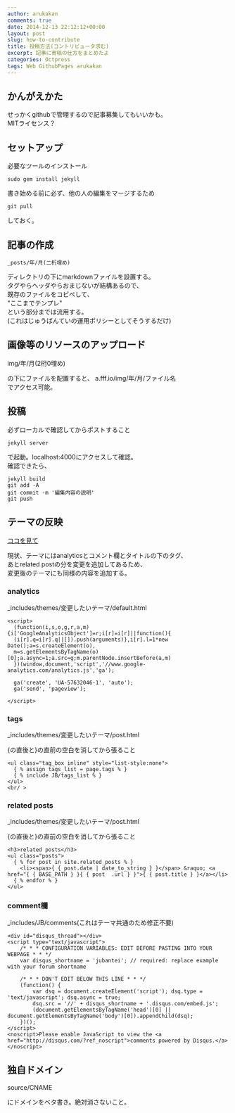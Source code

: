 ```yaml
---
author: arukakan
comments: true
date: 2014-12-13 22:12:12+00:00
layout: post
slug: how-to-contribute
title: 投稿方法(コントリビュータ求む)
excerpt: 記事に寄稿の仕方をまとめたよ
categories: Octpress
tags: Web GithubPages arukakan
---
```


<!-- ここまでテンプレ -->

<!-- more -->

## かんがえかた

せっかくgithubで管理するので記事募集してもいいかも。  
MITライセンス？

## セットアップ

必要なツールのインストール

	sudo gem install jekyll

書き始める前に必ず、他の人の編集をマージするため

	git pull

しておく。

## 記事の作成

	_posts/年/月(二桁埋め)

ディレクトリの下にmarkdownファイルを設置する。  
タグやらヘッダやらおまじないが結構あるので、  
既存のファイルをコピペして、  
"ここまでテンプレ"  
という部分までは流用する。  
(これはじゅうばんていの運用ポリシーとしてそうするだけ)

## 画像等のリソースのアップロード

img/年/月(2桁0埋め)

の下にファイルを配置すると、
a.fff.io/img/年/月/ファイル名  
でアクセス可能。

## 投稿

必ずローカルで確認してからポストすること

	jekyll server

で起動。localhost:4000にアクセスして確認。  
確認できたら、

	jekyll build
	git add -A
	git commit -m '編集内容の説明'
	git push

## テーマの反映

[ココを見て](http://jekyllbootstrap.com/usage/jekyll-theming.html)  

現状、テーマにはanalyticsとコメント欄とタイトルの下のタグ、  
あとrelated postの分を変更を追加してあるため、  
変更後のテーマにも同様の内容を追加する。  

### analytics

_includes/themes/変更したいテーマ/default.html

    <script>
      (function(i,s,o,g,r,a,m){i['GoogleAnalyticsObject']=r;i[r]=i[r]||function(){
      (i[r].q=i[r].q||[]).push(arguments)},i[r].l=1*new Date();a=s.createElement(o),
      m=s.getElementsByTagName(o)[0];a.async=1;a.src=g;m.parentNode.insertBefore(a,m)
      })(window,document,'script','//www.google-analytics.com/analytics.js','ga');

      ga('create', 'UA-57632046-1', 'auto');
      ga('send', 'pageview');

    </script>

### tags

_includes/themes/変更したいテーマ/post.html  

{の直後と}の直前の空白を消してから張ること

    <ul class="tag_box inline" style="list-style:none">
      { % assign tags_list = page.tags % }
      { % include JB/tags_list % }
    </ul>  
    <br/ >

### related posts

_includes/themes/変更したいテーマ/post.html  

{の直後と}の直前の空白を消してから張ること


    <h3>related posts</h3>
    <ul class="posts">
      { % for post in site.related_posts % }
        <li><span>{ { post.date | date_to_string } }</span> &raquo; <a href="{ { BASE_PATH } }{ { post  .url } }">{ { post.title } }</a></li>
      { % endfor % }
    </ul>


### comment欄

_includes/JB/comments(これはテーマ共通のため修正不要)

	<div id="disqus_thread"></div>
    <script type="text/javascript">
        /* * * CONFIGURATION VARIABLES: EDIT BEFORE PASTING INTO YOUR WEBPAGE * * */
        var disqus_shortname = 'jubantei'; // required: replace example with your forum shortname

        /* * * DON'T EDIT BELOW THIS LINE * * */
        (function() {
            var dsq = document.createElement('script'); dsq.type = 'text/javascript'; dsq.async = true;
            dsq.src = '//' + disqus_shortname + '.disqus.com/embed.js';
            (document.getElementsByTagName('head')[0] || document.getElementsByTagName('body')[0]).appendChild(dsq);
        })();
    </script>
    <noscript>Please enable JavaScript to view the <a href="http://disqus.com/?ref_noscript">comments powered by Disqus.</a></noscript>


## 独自ドメイン

source/CNAME

にドメインをベタ書き。絶対消さないこと。
